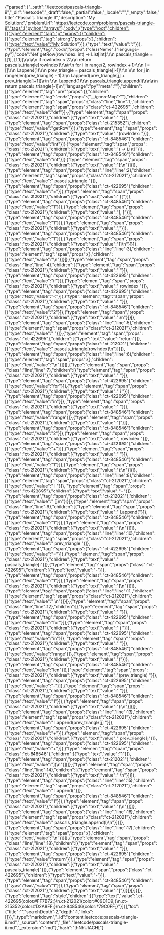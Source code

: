 {"parsed":{"_path":"/leetcode/pascals-triangle-ii","_dir":"leetcode","_draft":false,"_partial":false,"_locale":"","_empty":false,"title":"Pascal's Triangle II","description":"My Solution:","problemUrl":"https://leetcode.com/problems/pascals-triangle-ii","tags":["python","arrays"],"body":{"type":"root","children":[{"type":"element","tag":"p","props":{},"children":[{"type":"element","tag":"strong","props":{},"children":[{"type":"text","value":"My Solution"}]},{"type":"text","value":":"}]},{"type":"element","tag":"code","props":{"className":["language-py"],"code":"def getRow(rowIndex: int) -> List[int]:\r\n    pascals_triangle = [[1], [1,1]]\r\n\r\n    if rowIndex < 2:\r\n        return pascals_triangle[rowIndex]\r\n\r\n    for i in range(2, rowIndex + 1):\r\n        l = []\r\n        l.append(1)\r\n        prev_triangle = pascals_triangle[i-1]\r\n        \r\n        for j in range(len(prev_triangle) - 1):\r\n            l.append(prev_triangle[j] + prev_triangle[j+1])\r\n        \r\n        l.append(1)\r\n        pascals_triangle.append(l)\r\n\r\n    return pascals_triangle[-1]\n","language":"py","meta":""},"children":[{"type":"element","tag":"pre","props":{},"children":[{"type":"element","tag":"code","props":{"__ignoreMap":""},"children":[{"type":"element","tag":"span","props":{"class":"line","line":1},"children":[{"type":"element","tag":"span","props":{"class":"ct-422695"},"children":[{"type":"text","value":"def"}]},{"type":"element","tag":"span","props":{"class":"ct-212021"},"children":[{"type":"text","value":" "}]},{"type":"element","tag":"span","props":{"class":"ct-215352"},"children":[{"type":"text","value":"getRow"}]},{"type":"element","tag":"span","props":{"class":"ct-212021"},"children":[{"type":"text","value":"(rowIndex: "}]},{"type":"element","tag":"span","props":{"class":"ct-848546"},"children":[{"type":"text","value":"int"}]},{"type":"element","tag":"span","props":{"class":"ct-212021"},"children":[{"type":"text","value":") -> List["}]},{"type":"element","tag":"span","props":{"class":"ct-848546"},"children":[{"type":"text","value":"int"}]},{"type":"element","tag":"span","props":{"class":"ct-212021"},"children":[{"type":"text","value":"]:\n"}]}]},{"type":"element","tag":"span","props":{"class":"line","line":2},"children":[{"type":"element","tag":"span","props":{"class":"ct-212021"},"children":[{"type":"text","value":"    pascals_triangle "}]},{"type":"element","tag":"span","props":{"class":"ct-422695"},"children":[{"type":"text","value":"="}]},{"type":"element","tag":"span","props":{"class":"ct-212021"},"children":[{"type":"text","value":" [["}]},{"type":"element","tag":"span","props":{"class":"ct-848546"},"children":[{"type":"text","value":"1"}]},{"type":"element","tag":"span","props":{"class":"ct-212021"},"children":[{"type":"text","value":"], ["}]},{"type":"element","tag":"span","props":{"class":"ct-848546"},"children":[{"type":"text","value":"1"}]},{"type":"element","tag":"span","props":{"class":"ct-212021"},"children":[{"type":"text","value":","}]},{"type":"element","tag":"span","props":{"class":"ct-848546"},"children":[{"type":"text","value":"1"}]},{"type":"element","tag":"span","props":{"class":"ct-212021"},"children":[{"type":"text","value":"]]\n"}]}]},{"type":"element","tag":"span","props":{"class":"line","line":3},"children":[{"type":"element","tag":"span","props":{},"children":[{"type":"text","value":"\n"}]}]},{"type":"element","tag":"span","props":{"class":"line","line":4},"children":[{"type":"element","tag":"span","props":{"class":"ct-212021"},"children":[{"type":"text","value":"    "}]},{"type":"element","tag":"span","props":{"class":"ct-422695"},"children":[{"type":"text","value":"if"}]},{"type":"element","tag":"span","props":{"class":"ct-212021"},"children":[{"type":"text","value":" rowIndex "}]},{"type":"element","tag":"span","props":{"class":"ct-422695"},"children":[{"type":"text","value":"<"}]},{"type":"element","tag":"span","props":{"class":"ct-212021"},"children":[{"type":"text","value":" "}]},{"type":"element","tag":"span","props":{"class":"ct-848546"},"children":[{"type":"text","value":"2"}]},{"type":"element","tag":"span","props":{"class":"ct-212021"},"children":[{"type":"text","value":":\n"}]}]},{"type":"element","tag":"span","props":{"class":"line","line":5},"children":[{"type":"element","tag":"span","props":{"class":"ct-212021"},"children":[{"type":"text","value":"        "}]},{"type":"element","tag":"span","props":{"class":"ct-422695"},"children":[{"type":"text","value":"return"}]},{"type":"element","tag":"span","props":{"class":"ct-212021"},"children":[{"type":"text","value":" pascals_triangle[rowIndex]\n"}]}]},{"type":"element","tag":"span","props":{"class":"line","line":6},"children":[{"type":"element","tag":"span","props":{},"children":[{"type":"text","value":"\n"}]}]},{"type":"element","tag":"span","props":{"class":"line","line":7},"children":[{"type":"element","tag":"span","props":{"class":"ct-212021"},"children":[{"type":"text","value":"    "}]},{"type":"element","tag":"span","props":{"class":"ct-422695"},"children":[{"type":"text","value":"for"}]},{"type":"element","tag":"span","props":{"class":"ct-212021"},"children":[{"type":"text","value":" i "}]},{"type":"element","tag":"span","props":{"class":"ct-422695"},"children":[{"type":"text","value":"in"}]},{"type":"element","tag":"span","props":{"class":"ct-212021"},"children":[{"type":"text","value":" "}]},{"type":"element","tag":"span","props":{"class":"ct-848546"},"children":[{"type":"text","value":"range"}]},{"type":"element","tag":"span","props":{"class":"ct-212021"},"children":[{"type":"text","value":"("}]},{"type":"element","tag":"span","props":{"class":"ct-848546"},"children":[{"type":"text","value":"2"}]},{"type":"element","tag":"span","props":{"class":"ct-212021"},"children":[{"type":"text","value":", rowIndex "}]},{"type":"element","tag":"span","props":{"class":"ct-422695"},"children":[{"type":"text","value":"+"}]},{"type":"element","tag":"span","props":{"class":"ct-212021"},"children":[{"type":"text","value":" "}]},{"type":"element","tag":"span","props":{"class":"ct-848546"},"children":[{"type":"text","value":"1"}]},{"type":"element","tag":"span","props":{"class":"ct-212021"},"children":[{"type":"text","value":"):\n"}]}]},{"type":"element","tag":"span","props":{"class":"line","line":8},"children":[{"type":"element","tag":"span","props":{"class":"ct-212021"},"children":[{"type":"text","value":"        l "}]},{"type":"element","tag":"span","props":{"class":"ct-422695"},"children":[{"type":"text","value":"="}]},{"type":"element","tag":"span","props":{"class":"ct-212021"},"children":[{"type":"text","value":" []\n"}]}]},{"type":"element","tag":"span","props":{"class":"line","line":9},"children":[{"type":"element","tag":"span","props":{"class":"ct-212021"},"children":[{"type":"text","value":"        l.append("}]},{"type":"element","tag":"span","props":{"class":"ct-848546"},"children":[{"type":"text","value":"1"}]},{"type":"element","tag":"span","props":{"class":"ct-212021"},"children":[{"type":"text","value":")\n"}]}]},{"type":"element","tag":"span","props":{"class":"line","line":10},"children":[{"type":"element","tag":"span","props":{"class":"ct-212021"},"children":[{"type":"text","value":"        prev_triangle "}]},{"type":"element","tag":"span","props":{"class":"ct-422695"},"children":[{"type":"text","value":"="}]},{"type":"element","tag":"span","props":{"class":"ct-212021"},"children":[{"type":"text","value":" pascals_triangle[i"}]},{"type":"element","tag":"span","props":{"class":"ct-422695"},"children":[{"type":"text","value":"-"}]},{"type":"element","tag":"span","props":{"class":"ct-848546"},"children":[{"type":"text","value":"1"}]},{"type":"element","tag":"span","props":{"class":"ct-212021"},"children":[{"type":"text","value":"]\n"}]}]},{"type":"element","tag":"span","props":{"class":"line","line":11},"children":[{"type":"element","tag":"span","props":{"class":"ct-212021"},"children":[{"type":"text","value":"        \n"}]}]},{"type":"element","tag":"span","props":{"class":"line","line":12},"children":[{"type":"element","tag":"span","props":{"class":"ct-212021"},"children":[{"type":"text","value":"        "}]},{"type":"element","tag":"span","props":{"class":"ct-422695"},"children":[{"type":"text","value":"for"}]},{"type":"element","tag":"span","props":{"class":"ct-212021"},"children":[{"type":"text","value":" j "}]},{"type":"element","tag":"span","props":{"class":"ct-422695"},"children":[{"type":"text","value":"in"}]},{"type":"element","tag":"span","props":{"class":"ct-212021"},"children":[{"type":"text","value":" "}]},{"type":"element","tag":"span","props":{"class":"ct-848546"},"children":[{"type":"text","value":"range"}]},{"type":"element","tag":"span","props":{"class":"ct-212021"},"children":[{"type":"text","value":"("}]},{"type":"element","tag":"span","props":{"class":"ct-848546"},"children":[{"type":"text","value":"len"}]},{"type":"element","tag":"span","props":{"class":"ct-212021"},"children":[{"type":"text","value":"(prev_triangle) "}]},{"type":"element","tag":"span","props":{"class":"ct-422695"},"children":[{"type":"text","value":"-"}]},{"type":"element","tag":"span","props":{"class":"ct-212021"},"children":[{"type":"text","value":" "}]},{"type":"element","tag":"span","props":{"class":"ct-848546"},"children":[{"type":"text","value":"1"}]},{"type":"element","tag":"span","props":{"class":"ct-212021"},"children":[{"type":"text","value":"):\n"}]}]},{"type":"element","tag":"span","props":{"class":"line","line":13},"children":[{"type":"element","tag":"span","props":{"class":"ct-212021"},"children":[{"type":"text","value":"            l.append(prev_triangle[j] "}]},{"type":"element","tag":"span","props":{"class":"ct-422695"},"children":[{"type":"text","value":"+"}]},{"type":"element","tag":"span","props":{"class":"ct-212021"},"children":[{"type":"text","value":" prev_triangle[j"}]},{"type":"element","tag":"span","props":{"class":"ct-422695"},"children":[{"type":"text","value":"+"}]},{"type":"element","tag":"span","props":{"class":"ct-848546"},"children":[{"type":"text","value":"1"}]},{"type":"element","tag":"span","props":{"class":"ct-212021"},"children":[{"type":"text","value":"])\n"}]}]},{"type":"element","tag":"span","props":{"class":"line","line":14},"children":[{"type":"element","tag":"span","props":{"class":"ct-212021"},"children":[{"type":"text","value":"        \n"}]}]},{"type":"element","tag":"span","props":{"class":"line","line":15},"children":[{"type":"element","tag":"span","props":{"class":"ct-212021"},"children":[{"type":"text","value":"        l.append("}]},{"type":"element","tag":"span","props":{"class":"ct-848546"},"children":[{"type":"text","value":"1"}]},{"type":"element","tag":"span","props":{"class":"ct-212021"},"children":[{"type":"text","value":")\n"}]}]},{"type":"element","tag":"span","props":{"class":"line","line":16},"children":[{"type":"element","tag":"span","props":{"class":"ct-212021"},"children":[{"type":"text","value":"        pascals_triangle.append(l)\n"}]}]},{"type":"element","tag":"span","props":{"class":"line","line":17},"children":[{"type":"element","tag":"span","props":{},"children":[{"type":"text","value":"\n"}]}]},{"type":"element","tag":"span","props":{"class":"line","line":18},"children":[{"type":"element","tag":"span","props":{"class":"ct-212021"},"children":[{"type":"text","value":"    "}]},{"type":"element","tag":"span","props":{"class":"ct-422695"},"children":[{"type":"text","value":"return"}]},{"type":"element","tag":"span","props":{"class":"ct-212021"},"children":[{"type":"text","value":" pascals_triangle["}]},{"type":"element","tag":"span","props":{"class":"ct-422695"},"children":[{"type":"text","value":"-"}]},{"type":"element","tag":"span","props":{"class":"ct-848546"},"children":[{"type":"text","value":"1"}]},{"type":"element","tag":"span","props":{"class":"ct-212021"},"children":[{"type":"text","value":"]"}]}]}]}]}]},{"type":"element","tag":"style","children":[{"type":"text","value":".ct-422695{color:#FF7B72;}\n.ct-212021{color:#C9D1D9;}\n.ct-215352{color:#D2A8FF;}\n.ct-848546{color:#79C0FF;}"}]}],"toc":{"title":"","searchDepth":2,"depth":1,"links":[]}},"_type":"markdown","_id":"content:leetcode:pascals-triangle-ii.md","_source":"content","_file":"leetcode/pascals-triangle-ii.md","_extension":"md"},"hash":"thNhUIACHL"}